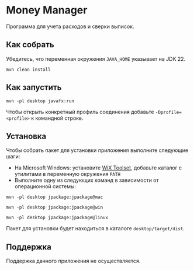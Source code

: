 # Money Manager

Программа для учета расходов и сверки выписок.

## Как собрать

Убедитесь, что переменная окружения ```JAVA_HOME``` указывает на JDK 22.

```shell script
mvn clean install
```

## Как запустить

```shell script
mvn -pl desktop javafx:run
```

Чтобы открыть конкретный профиль соединения добавьте ```-Dprofile=<profile>``` к командной строке.

## Установка

Чтобы собрать пакет для установки приложения выполните следующие шаги:
* На Microsoft Windows: установите [WiX Toolset](https://wixtoolset.org/releases/), добавьте каталог с утилитами в переменную окружения ```PATH```
* Выполните одну из следующих команд в зависимости от операционной системы:

```shell script
mvn -pl desktop jpackage:jpackage@mac
```

```shell script
mvn -pl desktop jpackage:jpackage@win
```

```shell script
mvn -pl desktop jpackage:jpackage@linux
```

Пакет для установки будет находиться в каталоге ```desktop/target/dist```.

## Поддержка

Поддержка данного приложения не осуществляется.
